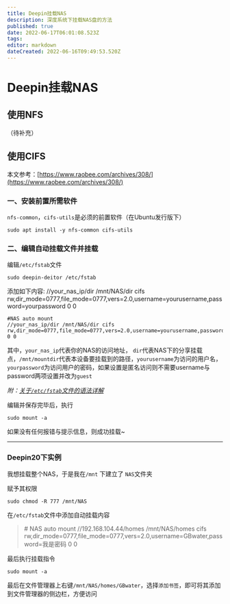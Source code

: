 ```yaml
---
title: Deepin挂载NAS
description: 深度系统下挂载NAS盘的方法
published: true
date: 2022-06-17T06:01:08.523Z
tags: 
editor: markdown
dateCreated: 2022-06-16T09:49:53.520Z
---
```


# Deepin挂载NAS

## 使用NFS
（待补充）

## 使用CIFS
本文参考：[https://www.raobee.com/archives/308/](https://www.raobee.com/archives/308/)


### 一、安装前置所需软件

`nfs-common`，`cifs-utils`是必须的前置软件（在Ubuntu发行版下）

```shell
sudo apt install -y nfs-common cifs-utils
```

### 二、编辑自动挂载文件并挂载

编辑`/etc/fstab`文件

``` shell
sudo deepin-deitor /etc/fstab
```

添加如下内容:
//your_nas_ip/dir /mnt/NAS/dir cifs rw,dir_mode=0777,file_mode=0777,vers=2.0,username=yourusername,password=yourpassword 0 0

``` shell
#NAS auto mount
//your_nas_ip/dir /mnt/NAS/dir cifs rw,dir_mode=0777,file_mode=0777,vers=2.0,username=yourusername,password=yourpassword 0 0
```

其中，`your_nas_ip`代表你的NAS的访问地址， `dir`代表NAS下的分享挂载点，`/mnt/mountdir`代表本设备要挂载到的路径，`yourusername`为访问的用户名，`yourpassword`为访问用户的密码，如果设置是匿名访问则不需要username与password两项设置并改为`guest`

*附：[关于`/etc/fstab`文件的语法详解](https://blog.csdn.net/youmatterhsp/article/details/83933158)*

编辑并保存完毕后，执行

``` shell
sudo mount -a
```

如果没有任何报错与提示信息，则成功挂载~

---------

### Deepin20下实例

我想挂载整个NAS，于是我在`/mnt` 下建立了 `NAS`文件夹

赋予其权限

```shell
sudo chmod -R 777 /mnt/NAS
```

在`/etc/fstab`文件中添加自动挂载内容

> \# NAS auto mount
> //192.168.104.44/homes /mnt/NAS/homes cifs rw,dir_mode=0777,file_mode=0777,vers=2.0,username=GBwater,password=我是密码 0 0

最后执行挂载指令

``` shell
sudo mount -a
```

最后在文件管理器上右键`/mnt/NAS/homes/GBwater`，选择`添加书签`，即可将其添加到文件管理器的侧边栏，方便访问


